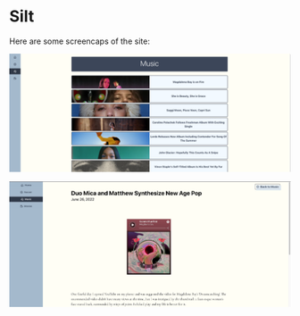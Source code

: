 # Silt 

Here are some screencaps of the site:

![alt text](https://github.com/kadenweaver/silt/blob/master/src/pictures/silt.png?raw=true)

![alt text](https://github.com/kadenweaver/silt/blob/master/src/pictures/silt3.png?raw=true)
